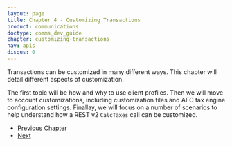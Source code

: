 ```yaml
---
layout: page
title: Chapter 4 - Customizing Transactions
product: communications
doctype: comms_dev_guide
chapter: customizing-transactions
nav: apis
disqus: 0
---
```


Transactions can be customized in many different ways.  This chapter will detail different aspects of customization.

The first topic will be how and why to use client profiles.  Then we will move to account customizations, including customization files and AFC tax engine configuration settings.  Finallay, we will focus on a number of scenarios to help understand how a REST v2 <code>CalcTaxes</code> call can be customized.


<ul class="pager">
  <li class="previous"><a href="/communications/dev-guide/commit-uncommit/"><i class="glyphicon glyphicon-chevron-left"></i>Previous Chapter</a></li>
  <li class="next"><a href="/communications/dev-guide/customizing-transactions/client-profiles/">Next<i class="glyphicon glyphicon-chevron-right"></i></a></li>
</ul>